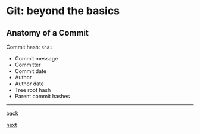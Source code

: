 # Git: beyond the basics

## Anatomy of a Commit

Commit hash: `sha1`

- Commit message
- Committer
- Commit date
- Author
- Author date
- Tree root hash
- Parent commit hashes

---

[back](06.md)

[next](08.md)
